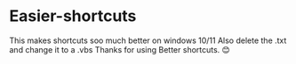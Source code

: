 # Easier-shortcuts
This makes shortcuts soo much better on windows 10/11
Also delete the .txt and change it to a .vbs Thanks for using Better shortcuts. 😊
